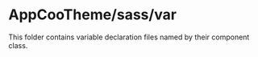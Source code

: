 # AppCooTheme/sass/var

This folder contains variable declaration files named by their component class.
